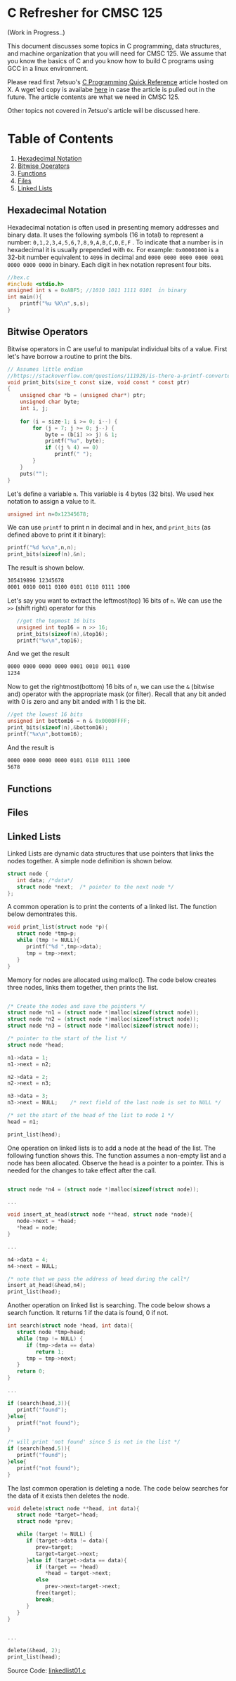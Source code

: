 # C Refresher for CMSC 125 

(Work in Progress..)

This document discusses some topics in C programming, data structures, and machine organization that you will 
need for CMSC 125. We assume that you know the basics of C and you know how to build 
C programs using GCC in a linux environment. 

Please read first 7etsuo's [C Programming Quick Reference](https://x.com/7etsuo/article/1822539624398614681) article hosted on X. A wget'ed copy is availabe [here](https://github.com/CMSC125-ICS-UPLB/c-refresher/tree/main/7etsuo-c-reference) in case the article is pulled out in the future. The article contents are what we need in CMSC 125. 

Other topics not covered in 7etsuo's article will be discussed here.

# Table of Contents

1. [Hexadecimal Notation](#hexadecimal-notation)
1. [Bitwise Operators](#bitwise-operators)
1. [Functions](#functions)
1. [Files](#files)
1. [Linked Lists](#linked-lists)

## Hexadecimal Notation

Hexadecimal notation is often used in presenting memory addresses and binary data. 
It uses the following symbols (16 in total) to represent 
a number: `0,1,2,3,4,5,6,7,8,9,A,B,C,D,E,F` . To indicate that a number is in hexadecimal it is usually prepended with `0x`. For example: `0x00001000` is a 32-bit number equivalent to `4096` in decimal and `0000 0000 0000 0000 0001 0000 0000 0000` in binary. Each digit in hex notation represent four bits.

```C
//hex.c
#include <stdio.h>
unsigned int s = 0xABF5; //1010 1011 1111 0101  in binary
int main(){
    printf("%u %X\n",s,s);
}
```

## Bitwise Operators
Bitwise operators in C are useful to manipulat individual bits of a value. First let's have borrow a routine to print the bits.

```C
// Assumes little endian
//https://stackoverflow.com/questions/111928/is-there-a-printf-converter-to-print-in-binary-format
void print_bits(size_t const size, void const * const ptr)
{
    unsigned char *b = (unsigned char*) ptr;
    unsigned char byte;
    int i, j;
    
    for (i = size-1; i >= 0; i--) {
        for (j = 7; j >= 0; j--) {
            byte = (b[i] >> j) & 1;
            printf("%u", byte);
            if ((j % 4) == 0)
               printf(" ");
        }
    }
    puts("");
}

```
Let's define a variable `n`. This variable is 4 bytes (32 bits). We used hex notation to assign a value to it.

```C
unsigned int n=0x12345678;
```

We can use `printf` to print n in decimal and in hex, and `print_bits` (as defined above to print it it binary):
```C
printf("%d %x\n",n,n);
print_bits(sizeof(n),&n);
```

The result is shown below.

```Bash
305419896 12345678
0001 0010 0011 0100 0101 0110 0111 1000 

```

Let's say you want to extract the leftmost(top) 16 bits of `n`. We can use the `>>` (shift right) operator for this

```C
   //get the topmost 16 bits
   unsigned int top16 = n >> 16;
   print_bits(sizeof(n),&top16);
   printf("%x\n",top16);
```

And we get the result
```Bash
0000 0000 0000 0000 0001 0010 0011 0100 
1234
```
Now to get the rightmost(bottom) 16 bits of `n`, we can use the `&` (bitwise and) operator with the appropriate mask (or filter).
Recall that any bit anded with 0 is zero and any bit anded with 1 is the bit.
```C
//get the lowest 16 bits
unsigned int bottom16 = n & 0x0000FFFF;
print_bits(sizeof(n),&bottom16);
printf("%x\n",bottom16);
```

And the result is
```Bash
0000 0000 0000 0000 0101 0110 0111 1000 
5678
```



## Functions

## Files

## Linked Lists

Linked Lists are dynamic data structures that use pointers that links the nodes together.
A simple node definition is shown below. 
```C
struct node {
   int data; /*data*/
   struct node *next;  /* pointer to the next node */
};

```

A common operation is to print the contents of a linked list. The function below demontrates this.

```C
void print_list(struct node *p){
   struct node *tmp=p;
   while (tmp != NULL){
      printf("%d ",tmp->data);
      tmp = tmp->next;
   }
}
```

Memory for nodes are allocated using malloc(). The code below creates three nodes, links them together, then prints the list.

```C

/* Create the nodes and save the pointers */
struct node *n1 = (struct node *)malloc(sizeof(struct node));
struct node *n2 = (struct node *)malloc(sizeof(struct node));
struct node *n3 = (struct node *)malloc(sizeof(struct node));

/* pointer to the start of the list */
struct node *head;

n1->data = 1;
n1->next = n2;

n2->data = 2;
n2->next = n3;

n3->data = 3;
n3->next = NULL;    /* next field of the last node is set to NULL */

/* set the start of the head of the list to node 1 */
head = n1;

print_list(head);

```

One operation on linked lists is to add a node at the head of the list. The following function shows this. The function assumes a non-empty list and a node has been allocated. Observe the head is a pointer to a pointer. This is needed for the changes to take effect after the call.

```C

struct node *n4 = (struct node *)malloc(sizeof(struct node));

...

void insert_at_head(struct node **head, struct node *node){
   node->next = *head;
   *head = node;
}

...

n4->data = 4;
n4->next = NULL;

/* note that we pass the address of head during the call*/
insert_at_head(&head,n4);
print_list(head);


```

Another operation on linked list is searching. The code below shows a search function. It returns 1 if the data is found, 0 if not.

```C
int search(struct node *head, int data){
   struct node *tmp=head;
   while (tmp != NULL) {
      if (tmp->data == data)
         return 1;
      tmp = tmp->next;
   }
   return 0;
}

...

if (search(head,3)){
   printf("found");
}else{
   printf("not found");
}

/* will print 'not found' since 5 is not in the list */
if (search(head,5)){
   printf("found");
}else{
   printf("not found");
}

```


The last common operation is deleting a node. The code below searches for the data of it exists then deletes the node.

```C
void delete(struct node **head, int data){
   struct node *target=*head;
   struct node *prev;

   while (target != NULL) {
      if (target->data != data){
         prev=target;
         target=target->next;
      }else if (target->data == data){
         if (target == *head)
            *head = target->next;
         else
            prev->next=target->next;
         free(target);
         break;
      }
   }
}


...

delete(&head, 2);
print_list(head);


```


Source Code: [linkedlist01.c](./linkedlist01.c)



